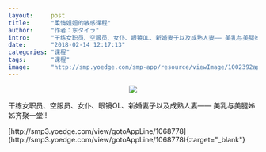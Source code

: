 ```yaml
---
layout:     post
title:      "柔情姐姐的敏感课程"
author:     "作者：东タイラ"
intro:      "干练女职员、空服员、女仆、眼镜OL、新婚妻子以及成熟人妻—— 美乳与美腿姊姊齐聚一堂!!"
date:       "2018-02-14 12:17:13"
categories: "课程"
tags:       "课程"
image:      "http://smp.yoedge.com/smp-app/resource/viewImage/1002392appline.png"
---
```

<div style="text-align: center">
<p><img src="http://smp.yoedge.com/smp-app/resource/viewImage/1002392appline.png"/></p>
</div>
<p class="post-meta">
<span>干练女职员、空服员、女仆、眼镜OL、新婚妻子以及成熟人妻—— 美乳与美腿姊姊齐聚一堂!!</span>
</p>
[http://smp3.yoedge.com/view/gotoAppLine/1068778](http://smp3.yoedge.com/view/gotoAppLine/1068778){:target="_blank"}


